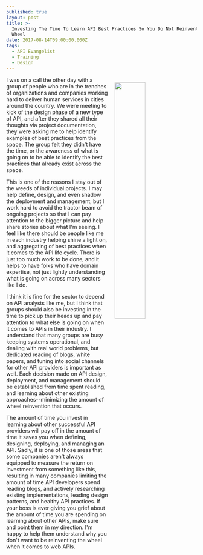 ```yaml
---
published: true
layout: post
title: >-
  Investing The Time To Learn API Best Practices So You Do Not Reinvent The
  Wheel
date: 2017-08-14T09:00:00.000Z
tags:
  - API Evangelist
  - Training
  - Design
---
```

<p><img src="https://s3.amazonaws.com/kinlane-productions/photos/light-wheel.jpg" align="right" width="40%" style="padding: 15px;" /></p>I was on a call the other day with a group of people who are in the trenches of organizations and companies working hard to deliver human services in cities around the country. We were meeting to kick of the design phase of a new type of API, and after they shared all their thoughts via project documentation, they were asking me to help identify examples of best practices from the space. The group felt they didn't have the time, or the awareness of what is going on to be able to identify the best practices that already exist across the space.

This is one of the reasons I stay out of the weeds of individual projects. I may help define, design, and even shadow the deployment and management, but I work hard to avoid the tractor beam of ongoing projects so that I can pay attention to the bigger picture and help share stories about what I'm seeing. I feel like there should be people like me in each industry helping shine a light on, and aggregating of best practices when it comes to the API life cycle. There is just too much work to be done, and it helps to have folks who have domain expertise, not just lightly understanding what is going on across many sectors like I do.

I think it is fine for the sector to depend on API analysts like me, but I think that groups should also be investing in the time to pick up their heads up and pay attention to what else is going on when it comes to APIs in their industry. I understand that many groups are busy keeping systems operational, and dealing with real world problems, but dedicated reading of blogs, white papers, and tuning into social channels for other API providers is important as well. Each decision made on API design, deployment, and management should be established from time spent reading, and learning about other existing approaches--minimizing the amount of wheel reinvention that occurs.

The amount of time you invest in learning about other successful API providers will pay off in the amount of time it saves you when defining, designing, deploying, and managing an API. Sadly, it is one of those areas that some companies aren't always equipped to measure the return on investment from something like this, resulting in many companies limiting the amount of time API developers spend reading blogs, and actively researching existing implementations, leading design patterns, and healthy API practices. If your boss is ever giving you grief about the amount of time you are spending on learning about other APIs, make sure and point them in my direction. I'm happy to help them understand why you don't want to be reinventing the wheel when it comes to web APIs.
